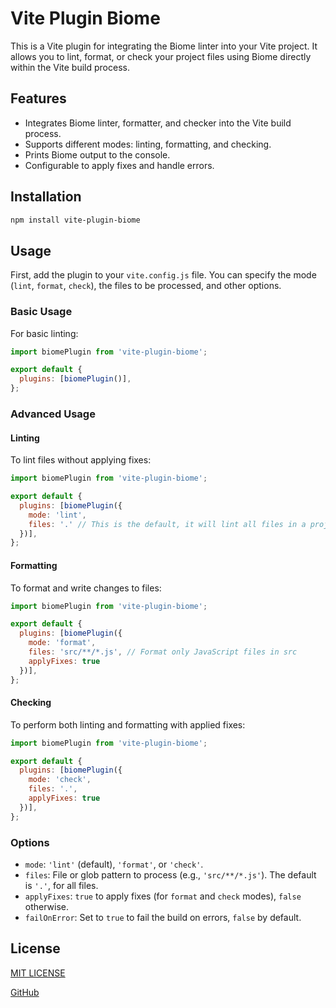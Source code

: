 # Vite Plugin Biome

This is a Vite plugin for integrating the Biome linter into your Vite project. It allows you to lint, format, or check your project files using Biome directly within the Vite build process.

## Features

- Integrates Biome linter, formatter, and checker into the Vite build process.
- Supports different modes: linting, formatting, and checking.
- Prints Biome output to the console.
- Configurable to apply fixes and handle errors.

## Installation

```bash
npm install vite-plugin-biome
```

## Usage

First, add the plugin to your `vite.config.js` file. You can specify the mode (`lint`, `format`, `check`), the files to be processed, and other options.

### Basic Usage

For basic linting:

```javascript
import biomePlugin from 'vite-plugin-biome';

export default {
  plugins: [biomePlugin()],
};
```

### Advanced Usage

#### Linting

To lint files without applying fixes:

```javascript
import biomePlugin from 'vite-plugin-biome';

export default {
  plugins: [biomePlugin({
    mode: 'lint',
    files: '.' // This is the default, it will lint all files in a project
  })],
};
```

#### Formatting

To format and write changes to files:

```javascript
import biomePlugin from 'vite-plugin-biome';

export default {
  plugins: [biomePlugin({
    mode: 'format',
    files: 'src/**/*.js', // Format only JavaScript files in src
    applyFixes: true
  })],
};
```

#### Checking

To perform both linting and formatting with applied fixes:

```javascript
import biomePlugin from 'vite-plugin-biome';

export default {
  plugins: [biomePlugin({
    mode: 'check',
    files: '.',
    applyFixes: true
  })],
};
```

### Options

- `mode`: `'lint'` (default), `'format'`, or `'check'`.
- `files`: File or glob pattern to process (e.g., `'src/**/*.js'`). The default is `'.'`, for all files.
- `applyFixes`: `true` to apply fixes (for `format` and `check` modes), `false` otherwise.
- `failOnError`: Set to `true` to fail the build on errors, `false` by default.

## License

[MIT LICENSE](LICENSE)

[GitHub](https://github.com/skrulling/vite-plugin-biome)